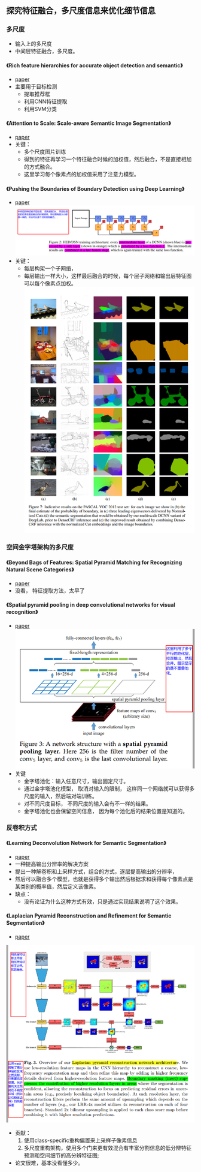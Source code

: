 ## 探究特征融合，多尺度信息来优化细节信息

### 多尺度
* 输入上的多尺度
* 中间层特征融合，多尺度。


#### 《Rich feature hierarchies for accurate object detection and semantic》
* [paper](paper/2013-Rich%20feature%20hierarchies%20for%20accurate%20object%20detection%20and%20semantic%20segmentation.pdf)
* 主要用于目标检测
    * 提取推荐框
    * 利用CNN特征提取
    * 利用SVM分类

#### 《Attention to Scale: Scale-aware Semantic Image Segmentation》
* [paper](paper/2016-Attention%20to%20scale%20Scale-aware%20semantic%20image%20segmentation.pdf)
* 关键：
    * 多个尺度图片训练
    * 得到的特征再学习一个特征融合时候的加权值，然后融合，不是直接相加的方式融合。
    * 这里学习每个像素点的加权值采用了注意力模型。

#### 《Pushing the Boundaries of Boundary Detection using Deep Learning》
* [paper](paper/2015-Pushing%20the%20Boundaries%20of%20Boundary%20Detection%20using%20Deep%20Learning.pdf) \
![](readme/Pushing_th_Boundaries_01.png)
* 关键：
    * 每层构架一个子网络，
    * 每层输出一样大小，这样最后融合的时候，每个层子网络和输出层特征图可以每个像素点加权。  \
    ![](readme/Pushing_th_Boundaries_02.png)
    

### 空间金字塔架构的多尺度

#### 《Beyond Bags of Features: Spatial Pyramid Matching for Recognizing Natural Scene Categories》
* [paper](paper/2006-Beyond%20Bags%20of%20Features%20Spatial%20Pyramid%20Matching%20for%20Recognizing%20Natural%20Scene%20Categories.pdf)
* 没看， 特征提取方法，太早了

#### 《Spatial pyramid pooling in deep convolutional networks for visual recognition》
* [paper](paper/2014-Spatial%20pyramid%20pooling%20in%20deep%20convolutional%20networks%20for%20visual%20recognition.pdf) \
![](readme/SPP_01.png)
* 关键
    * 金字塔池化：输入任意尺寸，输出固定尺寸。
    * 通过金字塔池化模型， 取消对输入的限制， 这样同一个网络就可以获得多尺度的输入，然后端对端训练。
    * 对不同尺度目标， 不同尺度的输入会有不一样的结果。
    * 金字塔池化也会保留空间信息， 因为每个池化后的结果位置是知道的。
    
    
    
### 反卷积方式

#### 《Learning Deconvolution Network for Semantic Segmentation》
* [paper](paper/2015-Learning%20Deconvlution%20Network%20for%20Semantic%20Segmentation.pdf)
* 一种提高输出分辨率的解决方案
* 提出一种解卷积和上采样方式，组合的方式，逐层提高输出的分辨率，
* 然后可以融合多个模型，也就是获得多个输出然后根据求和获得每个像素点是某类别的概率值，然后定义该像素。
* 缺点：
    * 没有论证为什么这种方式有效，只是通过实现结果说明了这个效果。
    
#### 《Laplacian Pyramid Reconstruction and Refinement for Semantic Segmentation》
* [paper](paper/2016-Laplacian%20Pyramid%20Reconstruction%20and%20Refinement%20for%20Semantic%20Segmentation.pdf)

![](readme/LRR_01.png)
* 贡献：
    1. 使用class-specific重构偏置来上采样子像素信息
    2. 多尺度重构架构，使用多个门来更有效混合有丰富分割信息的低分辨特征预测和空间细节的高分辨特征图;
* 论文很难，基本没看懂多少。